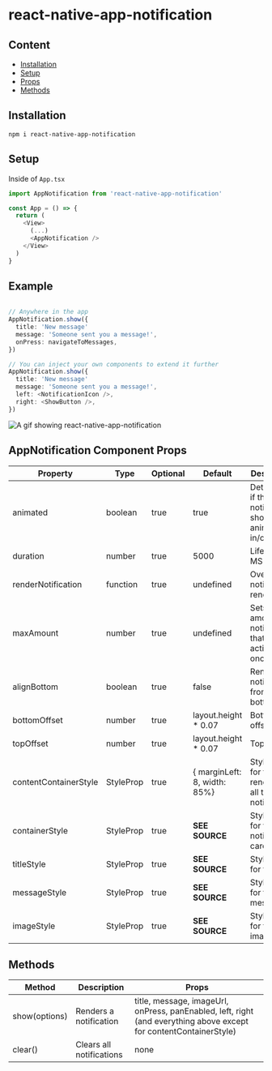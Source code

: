 # react-native-app-notification

## Content

- [Installation](#installation)
- [Setup](#setup)
- [Props](#props)
- [Methods](#methods)

## Installation

`npm i react-native-app-notification`

## Setup

Inside of `App.tsx`

```typescript
import AppNotification from 'react-native-app-notification'

const App = () => {
  return (
    <View>
      (...)
      <AppNotification />
    </View>
  )
}
```

## Example

```typescript

// Anywhere in the app
AppNotification.show({
  title: 'New message'
  message: 'Someone sent you a message!',
  onPress: navigateToMessages,
})

// You can inject your own components to extend it further
AppNotification.show({
  title: 'New message'
  message: 'Someone sent you a message!',
  left: <NotificationIcon />,
  right: <ShowButton />,
})

```

![A gif showing react-native-app-notification](https://imgur.com/ziT0s5X)

## AppNotification Component Props

| Property              | Type                  | Optional | Default                      | Description                                              |
| --------------------- | --------------------- | -------- | ---------------------------- | -------------------------------------------------------- |
| animated              | boolean               | true     | true                         | Determines if the notification should animate in/out     |
| duration              | number                | true     | 5000                         | Lifetime in MS                                           |
| renderNotification    | function              | true     | undefined                    | Overrides notification renderring                        |
| maxAmount             | number                | true     | undefined                    | Sets amount of notifications that can be active at once  |
| alignBottom           | boolean               | true     | false                        | Renders the notifications from the bottom                |
| bottomOffset          | number                | true     | layout.height \* 0.07        | Bottom offset                                            |
| topOffset             | number                | true     | layout.height \* 0.07        | Top offset                                               |
| contentContainerStyle | StyleProp<ViewStyle>  | true     | { marginLeft: 8, width: 85%} | Stylesheet for the View renderring all the notifications |
| containerStyle        | StyleProp<ViewStyle>  | true     | **SEE SOURCE**               | Stylesheet for the notification card                     |
| titleStyle            | StyleProp<TextStyle>  | true     | **SEE SOURCE**               | Stylesheet for the title                                 |
| messageStyle          | StyleProp<TextStyle>  | true     | **SEE SOURCE**               | Stylesheet for the messagee                              |
| imageStyle            | StyleProp<ImageStyle> | true     | **SEE SOURCE**               | Stylesheet for the image                                 |

## Methods

| Method        | Description              | Props                                                                                                              |
| ------------- | ------------------------ | ------------------------------------------------------------------------------------------------------------------ |
| show(options) | Renders a notification   | title, message, imageUrl, onPress, panEnabled, left, right (and everything above except for contentContainerStyle) |
| clear()       | Clears all notifications | none                                                                                                               |
